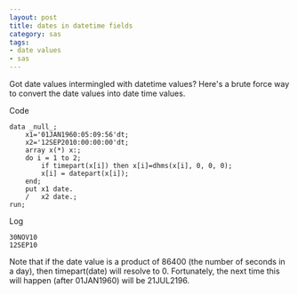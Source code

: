 ```yaml
---
layout: post
title: dates in datetime fields
category: sas
tags:
- date values
- sas
---
```


Got date values intermingled with datetime values? Here's a brute force way to convert the date values into date time values.

<!--more-->

Code

    data _null_;
        x1='01JAN1960:05:09:56'dt;
        x2='12SEP2010:00:00:00'dt;
        array x(*) x:;
        do i = 1 to 2;
            if timepart(x[i]) then x[i]=dhms(x[i], 0, 0, 0);
            x[i] = datepart(x[i]);
        end;
        put x1 date.
        /   x2 date.;
    run;

Log

    30NOV10
    12SEP10

Note that if the date value is a product of 86400 (the number of seconds in a day), then timepart(date) will resolve to 0. Fortunately, the next time this will happen (after 01JAN1960) will be 21JUL2196.
